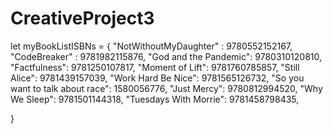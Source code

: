 # CreativeProject3

let myBookListISBNs = {
    "NotWithoutMyDaughter" : 9780552152167,
    "CodeBreaker" : 9781982115876,
    "God and the Pandemic": 9780310120810,
    "Factfulness": 9781250107817,
    "Moment of Lift": 9781760785857,
    "Still Alice": 9781439157039,
    "Work Hard Be Nice": 9781565126732,
    "So you want to talk about race": 1580056776,
    "Just Mercy": 9780812994520,
    "Why We Sleep": 9781501144318,
    "Tuesdays With Morrie": 9781458798435,

}
